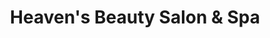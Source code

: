---
title: "Heaven's Beauty Salon & Spa"
url: /mandaluyong/heavens-beauty-salon-und-spa/
shop: Kosmetik
---